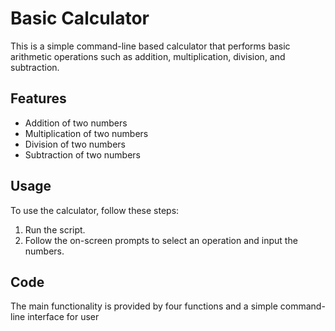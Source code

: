 # Basic Calculator

This is a simple command-line based calculator that performs basic arithmetic operations such as addition, multiplication, division, and subtraction. 

## Features

- Addition of two numbers
- Multiplication of two numbers
- Division of two numbers
- Subtraction of two numbers

## Usage

To use the calculator, follow these steps:

1. Run the script.
2. Follow the on-screen prompts to select an operation and input the numbers.

## Code

The main functionality is provided by four functions and a simple command-line interface for user
